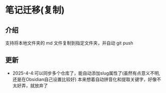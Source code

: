 # 笔记迁移(复制)

## 介绍

支持将本地文件夹的 md 文件复制到指定文件夹，并自动 git push

## 更新
- 2025-4-4:可以同步多个仓库了，能自动添加slug属性了(虽然有点意义不明,还是在Obsidian自己设置比较好)
本来想着自动拼音化和提取关键字，好像不太好弄，就放弃了
